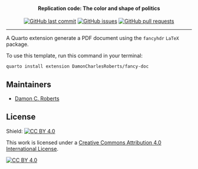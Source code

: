 <h4 align="center">Replication code: The color and shape of politics</h4>
<p align="center">
    <a href="https://github.com/DamonCharlesRoberts/fancy-doc/commits/main">
    <img src="https://img.shields.io/github/last-commit/DamonCharlesRoberts/fancy-doc.svg?style=flat-square&logo=github&logoColor=white"
         alt="GitHub last commit"></a>
    <a href="https://github.com/DamonCharlesRoberts/fancy-doc/issues">
    <img src="https://img.shields.io/github/issues-raw/DamonCharlesRoberts/fancy-doc.svg?style=flat-square&logo=github&logoColor=white"
         alt="GitHub issues"></a>
    <a href="https://github.com/DamonCharlesRoberts/fancy-doc/pulls">
    <img src="https://img.shields.io/github/issues-pr-raw/DamonCharlesRoberts/fancy-doc.svg?style=flat-square&logo=github&logoColor=white"
         alt="GitHub pull requests"></a>
</p>

---

A Quarto extension generate a PDF document using the `fancyhdr` `LaTeX` package.


To use this template, run this command in your terminal:

```
quarto install extension DamonCharlesRoberts/fancy-doc
```

## Maintainers

- [Damon C. Roberts](https://github.com/DamonCharlesRoberts)

## License

Shield: [![CC BY 4.0][cc-by-shield]][cc-by]

This work is licensed under a
[Creative Commons Attribution 4.0 International License][cc-by].

[![CC BY 4.0][cc-by-image]][cc-by]

[cc-by]: http://creativecommons.org/licenses/by/4.0/
[cc-by-image]: https://i.creativecommons.org/l/by/4.0/88x31.png
[cc-by-shield]: https://img.shields.io/badge/License-CC%20BY%204.0-lightgrey.svg
